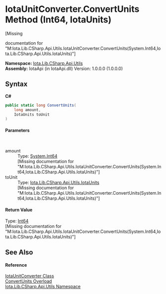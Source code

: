 # IotaUnitConverter.ConvertUnits Method (Int64, IotaUnits)
 

\[Missing <summary> documentation for "M:Iota.Lib.CSharp.Api.Utils.IotaUnitConverter.ConvertUnits(System.Int64,Iota.Lib.CSharp.Api.Utils.IotaUnits)"\]

**Namespace:**&nbsp;<a href="N_Iota_Lib_CSharp_Api_Utils">Iota.Lib.CSharp.Api.Utils</a><br />**Assembly:**&nbsp;IotaApi (in IotaApi.dll) Version: 1.0.0.0 (1.0.0.0)

## Syntax

**C#**<br />
``` C#
public static long ConvertUnits(
	long amount,
	IotaUnits toUnit
)
```


#### Parameters
&nbsp;<dl><dt>amount</dt><dd>Type: <a href="http://msdn2.microsoft.com/en-us/library/6yy583ek" target="_blank">System.Int64</a><br />\[Missing <param name="amount"/> documentation for "M:Iota.Lib.CSharp.Api.Utils.IotaUnitConverter.ConvertUnits(System.Int64,Iota.Lib.CSharp.Api.Utils.IotaUnits)"\]</dd><dt>toUnit</dt><dd>Type: <a href="T_Iota_Lib_CSharp_Api_Utils_IotaUnits">Iota.Lib.CSharp.Api.Utils.IotaUnits</a><br />\[Missing <param name="toUnit"/> documentation for "M:Iota.Lib.CSharp.Api.Utils.IotaUnitConverter.ConvertUnits(System.Int64,Iota.Lib.CSharp.Api.Utils.IotaUnits)"\]</dd></dl>

#### Return Value
Type: <a href="http://msdn2.microsoft.com/en-us/library/6yy583ek" target="_blank">Int64</a><br />\[Missing <returns> documentation for "M:Iota.Lib.CSharp.Api.Utils.IotaUnitConverter.ConvertUnits(System.Int64,Iota.Lib.CSharp.Api.Utils.IotaUnits)"\]

## See Also


#### Reference
<a href="T_Iota_Lib_CSharp_Api_Utils_IotaUnitConverter">IotaUnitConverter Class</a><br /><a href="Overload_Iota_Lib_CSharp_Api_Utils_IotaUnitConverter_ConvertUnits">ConvertUnits Overload</a><br /><a href="N_Iota_Lib_CSharp_Api_Utils">Iota.Lib.CSharp.Api.Utils Namespace</a><br />